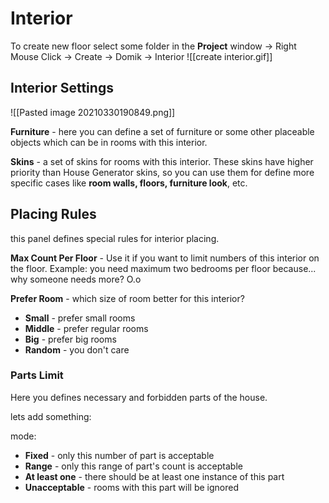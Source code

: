# Interior
To create new floor select some folder in the **Project** window -> Right Mouse Click -> Create -> Domik -> Interior
![[create interior.gif]]


## Interior Settings
![[Pasted image 20210330190849.png]]

**Furniture** - here you can define a set of furniture or some other placeable objects which can be in rooms with this interior.

**Skins** - a set of skins for rooms with this interior. These skins have higher priority than House Generator skins, so you can use them for define more specific cases like **room walls, floors, furniture look**, etc.

## Placing Rules
 this panel defines special rules for interior placing.

**Max Count Per Floor** - Use it if you want to limit numbers of this interior on the floor. Example: you need maximum two bedrooms per floor because... why someone needs more? O.o

**Prefer Room** - which size of room better for this interior?
- **Small** - prefer small rooms
- **Middle** - prefer regular rooms
- **Big** - prefer big rooms
- **Random** - you don't care

### Parts Limit
Here you defines necessary and forbidden parts of the house.

lets add something:

mode: 
- **Fixed** - only this number of part is acceptable
- **Range** - only this range of part's count is acceptable
- **At least one** - there should be at least one instance of this part
- **Unacceptable** - rooms with this part will be ignored